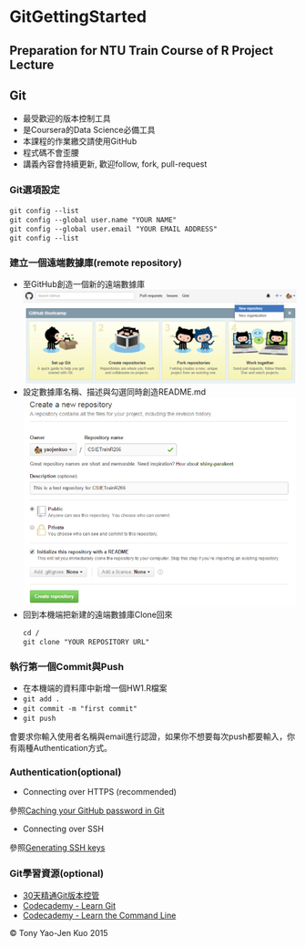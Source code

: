 # GitGettingStarted
Preparation for NTU Train Course of R Project Lecture
---
## Git

* 最受歡迎的版本控制工具
* 是Coursera的Data Science必備工具
* 本課程的作業繳交請使用GitHub
* 程式碼不會歪腰
* 講義內容會持續更新, 歡迎follow, fork, pull-request

### Git選項設定

```
git config --list
git config --global user.name "YOUR NAME"
git config --global user.email "YOUR EMAIL ADDRESS"
git config --list
```

### 建立一個遠端數據庫(remote repository)

* 至GitHub創造一個新的遠端數據庫
  ![create a new repo 01](screenshots/createRepo01.png)
* 設定數據庫名稱、描述與勾選同時創造README.md
  ![create a new repo 02](screenshots/createRepo02.png)
* 回到本機端把新建的遠端數據庫Clone回來
  ```
  cd /
  git clone "YOUR REPOSITORY URL"
  ```
### 執行第一個Commit與Push

* 在本機端的資料庫中新增一個HW1.R檔案
* `git add .`
* `git commit -m "first commit"`
* `git push`

會要求你輸入使用者名稱與email進行認證，如果你不想要每次push都要輸入，你有兩種Authentication方式。
  
### Authentication(optional)

* Connecting over HTTPS (recommended)

參照[Caching your GitHub password in Git](https://help.github.com/articles/caching-your-github-password-in-git/)

* Connecting over SSH

參照[Generating SSH keys](https://help.github.com/articles/generating-ssh-keys/)

### Git學習資源(optional)

* [30天精通Git版本控管](https://github.com/doggy8088/Learn-Git-in-30-days)
* [Codecademy - Learn Git](https://www.codecademy.com/learn/learn-git)
* [Codecademy - Learn the Command Line](https://www.codecademy.com/learn/learn-the-command-line)

&copy; Tony Yao-Jen Kuo 2015
